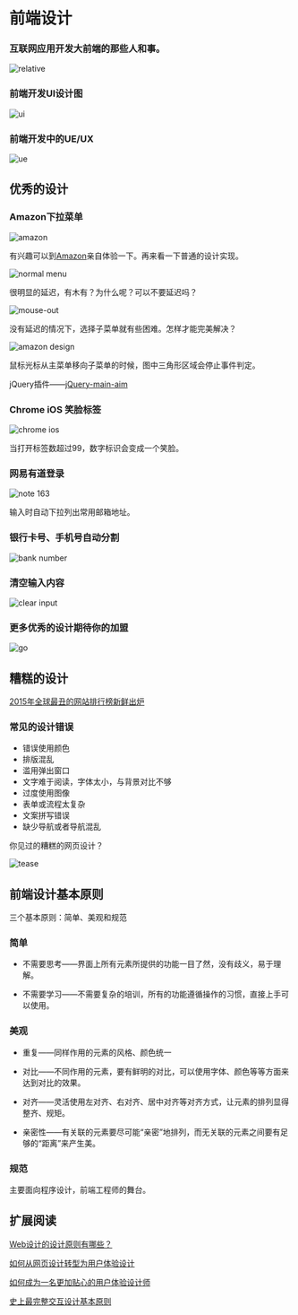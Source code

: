 # 前端设计

### 互联网应用开发大前端的那些人和事。

![relative](./images/relative.png)

### 前端开发UI设计图

![ui](./images/ui.jpg)

### 前端开发中的UE/UX

![ue](./images/ue.png)

## 优秀的设计

### Amazon下拉菜单

![amazon](./images/amazon.gif)

有兴趣可以到[Amazon](https://www.amazon.com/)亲自体验一下。再来看一下普通的设计实现。

![normal menu](./images/normal-menu.gif)

很明显的延迟，有木有？为什么呢？可以不要延迟吗？

![mouse-out](./images/mouse-out.gif)

没有延迟的情况下，选择子菜单就有些困难。怎样才能完美解决？

![amazon design](./images/amazon-design.jpg)

鼠标光标从主菜单移向子菜单的时候，图中三角形区域会停止事件判定。

jQuery插件——[jQuery-main-aim](https://github.com/kamens/jQuery-menu-aim)

### Chrome iOS 笑脸标签

![chrome ios](./images/chrome-ios.jpg)

当打开标签数超过99，数字标识会变成一个笑脸。

### 网易有道登录

![note 163](./images/note-163.png)

输入时自动下拉列出常用邮箱地址。

### 银行卡号、手机号自动分割

![bank number](./images/bank-number.png)

### 清空输入内容

![clear input](./images/clear-input.png)

### 更多优秀的设计期待你的加盟

![go](./images/go.jpg)

## 糟糕的设计

[2015年全球最丑的网站排行榜新鲜出炉](http://www.uisdc.com/2015-most-ugly-websites)

### 常见的设计错误

* 错误使用颜色
* 排版混乱
* 滥用弹出窗口
* 文字难于阅读，字体太小，与背景对比不够
* 过度使用图像
* 表单或流程太复杂
* 文案拼写错误
* 缺少导航或者导航混乱

你见过的糟糕的网页设计？

![tease](./images/tease.jpg)

## 前端设计基本原则

三个基本原则：简单、美观和规范

### 简单

* 不需要思考——界面上所有元素所提供的功能一目了然，没有歧义，易于理解。

* 不需要学习——不需要复杂的培训，所有的功能遵循操作的习惯，直接上手可以使用。

### 美观

* 重复——同样作用的元素的风格、颜色统一

* 对比——不同作用的元素，要有鲜明的对比，可以使用字体、颜色等等方面来达到对比的效果。

* 对齐——灵活使用左对齐、右对齐、居中对齐等对齐方式，让元素的排列显得整齐、规矩。

* 亲密性——有关联的元素要尽可能“亲密”地排列，而无关联的元素之间要有足够的“距离”来产生美。

### 规范

主要面向程序设计，前端工程师的舞台。

## 扩展阅读

[Web设计的设计原则有哪些？](https://www.zhihu.com/question/32231162)

[如何从网页设计转型为用户体验设计](http://uxren.cn/?p=40770)

[如何成为一名更加贴心的用户体验设计师](https://36kr.com/p/218194.html)

[史上最完整交互设计基本原则](https://36kr.com/p/5042087.html)